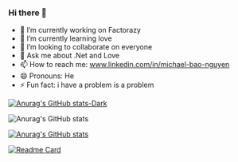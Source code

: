 ### Hi there 👋
- 🔭 I’m currently working on Factorazy
- 🌱 I’m currently learning love
- 👯 I’m looking to collaborate on everyone
- 💬 Ask me about .Net and Love
- 📫 How to reach me: www.linkedin.com/in/michael-bao-nguyen
- 😄 Pronouns: He
- ⚡ Fun fact: i have a problem is a problem


[![Anurag's GitHub stats-Dark](https://github-readme-stats.vercel.app/api?username=Michael-Bao-Nguyen&show_icons=true&theme=dark#gh-dark-mode-only)](https://github.com/Michael-Bao-Nguyen/github-readme-stats#gh-dark-mode-only)

![Anurag's GitHub stats](https://github-readme-stats.vercel.app/api?username=Michael-Bao-Nguyen&show_icons=true&theme=dracula)

[![Anurag's GitHub stats](https://github-readme-stats.vercel.app/api?username=Michael-Bao-Nguyen&show_icons=true&theme=dracula)](https://github.com/Michael-Bao-Nguyen/factorazy)

[![Readme Card](https://github-readme-stats.vercel.app/api/pin/?username=Michael-Bao-Nguyen&repo=factorazy)](https://github.com/Michael-Bao-Nguyen/factorazy)
